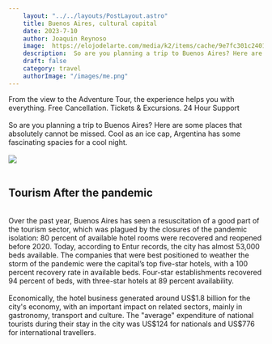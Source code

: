 ```yaml
---
    layout: "../../layouts/PostLayout.astro"
    title: Buenos Aires, cultural capital
    date: 2023-7-10
    author: Joaquin Reynoso
    image:  https://elojodelarte.com/media/k2/items/cache/9e7fc301c24011e6d40ec6dd798bf290_XL.webp?t=20230509_151628,
    description:  So are you planning a trip to Buenos Aires? Here are some places that absolutely cannot be missed. Cold as an ice cap, Argentina has some fascinating spacies for a cold night.
    draft: false
    category: travel
    authorImage: "/images/me.png"
---
```


From the view to the Adventure Tour, the experience helps you with everything. Free Cancellation. Tickets & Excursions. 24 Hour Support
<br>
<br>
So are you planning a trip to Buenos Aires? Here are some places that absolutely cannot be missed. Cool as an ice cap, Argentina has some fascinating spacies for a cool night. <br>
<br>
<img src="https://media.tacdn.com/media/attractions-splice-spp-674x446/06/6a/dd/00.jpg" />
<br>
<br>
<h2 class="red">Tourism After the pandemic</h2>
<br>
Over the past year, Buenos Aires has seen a resuscitation of a good part of the tourism sector, which was plagued by the closures of the pandemic isolation: 80 percent of available hotel rooms were recovered and reopened before 2020. Today, according to Entur records, the city has almost 53,000 beds available. The companies that were best positioned to weather the storm of the pandemic were the capital’s top five-star hotels, with a 100 percent recovery rate in available beds. Four-star establishments recovered 94 percent of beds, with three-star hotels at 89 percent availability.
<br><br>
Economically, the hotel business generated around US$1.8 billion for the city's economy, with an important impact on related sectors, mainly in gastronomy, transport and culture. The "average" expenditure of national tourists during their stay in the city was US$124 for nationals and US$776 for international travellers.
